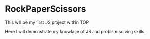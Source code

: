 # RockPaperScissors
This will be my first JS project within TOP

Here I will demonstrate my knowlage of JS and problem solving skills.
